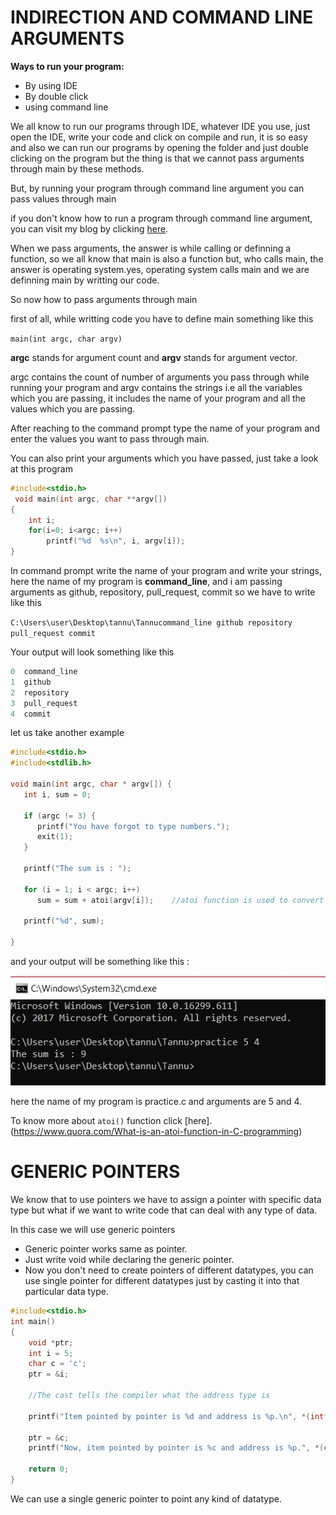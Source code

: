 # INDIRECTION AND COMMAND LINE ARGUMENTS

**Ways to run your program:**
* By using IDE
* By double click
* using command line

We all know to run our programs through IDE, whatever IDE you use, just open the IDE, write your code and click on compile and run,
it is so easy and also we can run our programs by opening the folder and just double clicking on the program but the thing is that we cannot pass arguments through main by these methods.

But, by running your program through command line argument you can pass values through main

if you don't know how to run a program through command line argument, you can visit my blog by clicking [here](technique7.wordpress.com/2018/09/22/how-to-compile-and-run-a-program-through-command-line-argument/).

When we pass arguments, the answer is while calling or definning a function, so we all know that main is also a function but, who calls main, the answer is operating system.yes, operating system calls main and we are definning main by writting our code.

So now how to pass arguments through main

first of all, while writting code you have to define main something like this

`main(int argc, char argv)`

**argc** stands for argument count and **argv** stands for argument vector.

argc contains the count of number of arguments you pass through while running your program and argv contains the strings i.e all the variables which you are passing, it includes the name of your program and all the values which you are passing.

After reaching to the command prompt type the name of your program and enter the values you want to pass through main.

You can also print your arguments which you have passed, just take a look at this program

```c
#include<stdio.h>
 void main(int argc, char **argv[])
{
    int i;
    for(i=0; i<argc; i++)    
        printf("%d  %s\n", i, argv[i]);
}

```

In command prompt write the name of your program and write your strings, here the name of my program is **command_line**, and i am passing arguments as github, repository, pull_request, commit so we have to write like this

`C:\Users\user\Desktop\tannu\Tannucommand_line github repository pull_request commit`

Your output will look something like this

```c
0  command_line
1  github
2  repository
3  pull_request
4  commit
```

let us take another example

```c
#include<stdio.h>
#include<stdlib.h>

void main(int argc, char * argv[]) {
   int i, sum = 0;

   if (argc != 3) {
      printf("You have forgot to type numbers.");
      exit(1);
   }

   printf("The sum is : ");

   for (i = 1; i < argc; i++)
      sum = sum + atoi(argv[i]);    //atoi function is used to convert string into integers.

   printf("%d", sum);

}

```
and your output will be something like this :

![output](https://github.com/tannuchoudhary/pointer_images/blob/master/p1.PNG)

here the name of my program is practice.c and arguments are 5 and 4.

To know more about `atoi()` function click [here].(https://www.quora.com/What-is-an-atoi-function-in-C-programming)


# GENERIC POINTERS

We know that to use pointers we have to assign a pointer with specific data type but what if we want to write code that can deal with any type of data.

In this case we will use generic pointers 

* Generic pointer works same as pointer.
* Just write void while declaring the generic pointer.
* Now you don't need to create pointers of different datatypes, you can use single pointer for different datatypes just by casting it into that particular data type.

```c
#include<stdio.h>
int main()
{
    void *ptr;
    int i = 5;
    char c = 'c';
    ptr = &i;
    
    //The cast tells the compiler what the address type is
    
    printf("Item pointed by pointer is %d and address is %p.\n", *(int*)ptr, ptr);  //casting into type int.

    ptr = &c;
    printf("Now, item pointed by pointer is %c and address is %p.", *(char*)ptr, ptr);  //casting into char type

    return 0;
}
```
We can use a single generic pointer to point any kind of datatype.









